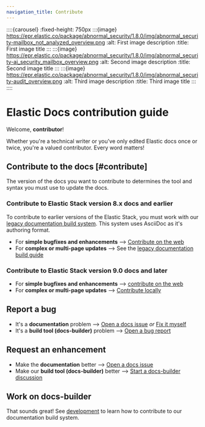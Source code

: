 ```yaml
---
navigation_title: Contribute
---
```


::::{carousel}
:fixed-height: 750px
:::{image} https://epr.elastic.co/package/abnormal_security/1.8.0/img/abnormal_security-mailbox_not_analyzed_overview.png
:alt: First image description
:title: First image title
:::
:::{image} https://epr.elastic.co/package/abnormal_security/1.8.0/img/abnormal_security-ai_security_mailbox_overview.png
:alt: Second image description
:title: Second image title
:::
:::{image} https://epr.elastic.co/package/abnormal_security/1.8.0/img/abnormal_security-audit_overview.png
:alt: Third image description
:title: Third image title
:::
::::

# Elastic Docs contribution guide

Welcome, **contributor**!

Whether you're a technical writer or you've only edited Elastic docs once or twice, you're a valued contributor. Every word matters!

## Contribute to the docs [#contribute]

The version of the docs you want to contribute to determines the tool and syntax you must use to update the docs.

### Contribute to Elastic Stack version 8.x docs and earlier

To contribute to earlier versions of the Elastic Stack, you must work with our [legacy documentation build system](https://github.com/elastic/docs). This system uses AsciiDoc as it's authoring format.

* For **simple bugfixes and enhancements** --> [Contribute on the web](on-the-web.md)
* For **complex or multi-page updates** --> See the [legacy documentation build guide](https://github.com/elastic/docs?tab=readme-ov-file#building-documentation)

### Contribute to Elastic Stack version 9.0 docs and later

* For **simple bugfixes and enhancements** --> [contribute on the web](on-the-web.md)
* For **complex or multi-page updates** --> [Contribute locally](locally.md)

## Report a bug

* It's a **documentation** problem --> [Open a docs issue](https://github.com/elastic/docs-content/issues/new?template=internal-request.yaml) *or* [Fix it myself](locally.md)
* It's a **build tool (docs-builder)** problem --> [Open a bug report](https://github.com/elastic/docs-builder/issues/new?template=bug-report.yaml)

## Request an enhancement

* Make the **documentation** better --> [Open a docs issue](https://github.com/elastic/docs-content/issues/new?template=internal-request.yaml)
* Make our **build tool (docs-builder)** better --> [Start a docs-builder discussion](https://github.com/elastic/docs-builder/discussions)

## Work on docs-builder

That sounds great! See [development](../development/index.md) to learn how to contribute to our documentation build system.

